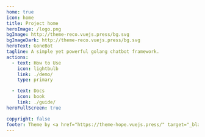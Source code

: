 ```yaml
---
home: true
icon: home
title: Project home
heroImage: /logo.png
bgImage: http://theme-reco.vuejs.press/bg.svg
bgImageDark: http://theme-reco.vuejs.press/bg.svg
heroText: GoneBot
tagline: A simple yet powerful golang chatbot framework.
actions:
  - text: How to Use
    icon: lightbulb
    link: ./demo/
    type: primary

  - text: Docs
    icon: book
    link: ./guide/
heroFullScreen: true

copyright: false
footer: Theme by <a href="https://theme-hope.vuejs.press/" target="_blank">VuePress Theme Hope</a> | MIT Licensed, Copyright © 2024-present GoneBot-Dev
---
```

